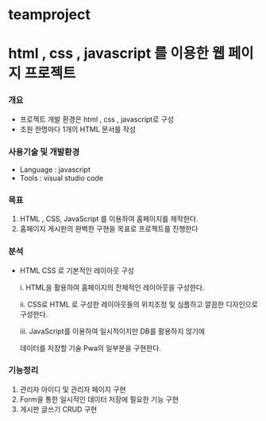 # teamproject
# **html , css , javascript 를 이용한 웹 페이지 프로젝트**



### 개요

- 프로젝트 개발 환경은 html , css , javascript로 구성
- 조원 한명마다 1개의 HTML 문서를 작성



### 사용기술 및 개발환경

- Language : javascript
- Tools : visual studio code



### 목표

1.  HTML , CSS,  JavaScript 를 이용하여 홈페이지를 제작한다. 
2.  홈페이지 게시판의 완벽한 구현을 목표로 프로젝트를 진행한다



### 분석

- HTML  CSS 로 기본적인 레이아웃 구성

  i.  HTML을 활용하여 홈페이지의 전체적인 레이아웃을 구성한다.

  ii.  CSS로 HTML 로 구성한 레이아웃들의 위치조정 및 심플하고 깔끔한 디자인으로 구성한다.

  iii. JavaScript를 이용하여 일시적이지만 DB를 활용하지 않기에 

  데이터를 저장할 기술 Pwa의 일부분을 구현한다.

### 기능정리

1.  관리자 아이디 및 관리자 페이지 구현
2.  Form을 통한 일시적인 데이터 저장에 필요한 기능 구현
3.  게시판 글쓰기 CRUD 구현
